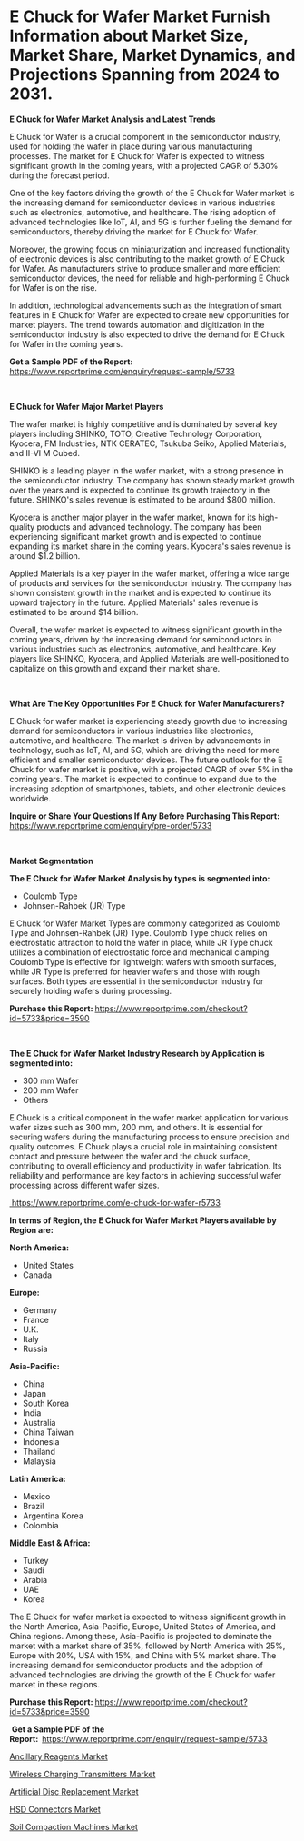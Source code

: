 <p><h1>E Chuck for Wafer Market Furnish Information about Market Size, Market Share, Market Dynamics, and Projections Spanning from 2024 to 2031.</h1></p><p><strong>E Chuck for Wafer Market Analysis and Latest Trends</strong></p>
<p><p>E Chuck for Wafer is a crucial component in the semiconductor industry, used for holding the wafer in place during various manufacturing processes. The market for E Chuck for Wafer is expected to witness significant growth in the coming years, with a projected CAGR of 5.30% during the forecast period.</p><p>One of the key factors driving the growth of the E Chuck for Wafer market is the increasing demand for semiconductor devices in various industries such as electronics, automotive, and healthcare. The rising adoption of advanced technologies like IoT, AI, and 5G is further fueling the demand for semiconductors, thereby driving the market for E Chuck for Wafer.</p><p>Moreover, the growing focus on miniaturization and increased functionality of electronic devices is also contributing to the market growth of E Chuck for Wafer. As manufacturers strive to produce smaller and more efficient semiconductor devices, the need for reliable and high-performing E Chuck for Wafer is on the rise.</p><p>In addition, technological advancements such as the integration of smart features in E Chuck for Wafer are expected to create new opportunities for market players. The trend towards automation and digitization in the semiconductor industry is also expected to drive the demand for E Chuck for Wafer in the coming years.</p></p>
<p><strong>Get a Sample PDF of the Report:&nbsp;</strong> <a href="https://www.reportprime.com/enquiry/request-sample/5733">https://www.reportprime.com/enquiry/request-sample/5733</a></p>
<p>&nbsp;</p>
<p><strong>E Chuck for Wafer Major Market Players</strong></p>
<p><p>The wafer market is highly competitive and is dominated by several key players including SHINKO, TOTO, Creative Technology Corporation, Kyocera, FM Industries, NTK CERATEC, Tsukuba Seiko, Applied Materials, and II-VI M Cubed.</p><p>SHINKO is a leading player in the wafer market, with a strong presence in the semiconductor industry. The company has shown steady market growth over the years and is expected to continue its growth trajectory in the future. SHINKO's sales revenue is estimated to be around $800 million.</p><p>Kyocera is another major player in the wafer market, known for its high-quality products and advanced technology. The company has been experiencing significant market growth and is expected to continue expanding its market share in the coming years. Kyocera's sales revenue is around $1.2 billion.</p><p>Applied Materials is a key player in the wafer market, offering a wide range of products and services for the semiconductor industry. The company has shown consistent growth in the market and is expected to continue its upward trajectory in the future. Applied Materials' sales revenue is estimated to be around $14 billion.</p><p>Overall, the wafer market is expected to witness significant growth in the coming years, driven by the increasing demand for semiconductors in various industries such as electronics, automotive, and healthcare. Key players like SHINKO, Kyocera, and Applied Materials are well-positioned to capitalize on this growth and expand their market share.</p></p>
<p>&nbsp;</p>
<p><strong>What Are The Key Opportunities For E Chuck for Wafer Manufacturers?</strong></p>
<p><p>E Chuck for wafer market is experiencing steady growth due to increasing demand for semiconductors in various industries like electronics, automotive, and healthcare. The market is driven by advancements in technology, such as IoT, AI, and 5G, which are driving the need for more efficient and smaller semiconductor devices. The future outlook for the E Chuck for wafer market is positive, with a projected CAGR of over 5% in the coming years. The market is expected to continue to expand due to the increasing adoption of smartphones, tablets, and other electronic devices worldwide.</p></p>
<p><strong>Inquire or Share Your Questions If Any Before Purchasing This Report:</strong> <a href="https://www.reportprime.com/enquiry/pre-order/5733">https://www.reportprime.com/enquiry/pre-order/5733</a></p>
<p>&nbsp;</p>
<p><strong>Market Segmentation</strong></p>
<p><strong>The E Chuck for Wafer Market Analysis by types is segmented into:</strong></p>
<p><ul><li>Coulomb Type</li><li>Johnsen-Rahbek (JR) Type</li></ul></p>
<p><p>E Chuck for Wafer Market Types are commonly categorized as Coulomb Type and Johnsen-Rahbek (JR) Type. Coulomb Type chuck relies on electrostatic attraction to hold the wafer in place, while JR Type chuck utilizes a combination of electrostatic force and mechanical clamping. Coulomb Type is effective for lightweight wafers with smooth surfaces, while JR Type is preferred for heavier wafers and those with rough surfaces. Both types are essential in the semiconductor industry for securely holding wafers during processing.</p></p>
<p><strong>Purchase this Report:&nbsp;</strong><a href="https://www.reportprime.com/checkout?id=5733&price=3590">https://www.reportprime.com/checkout?id=5733&price=3590</a></p>
<p>&nbsp;</p>
<p><strong>The E Chuck for Wafer Market Industry Research by Application is segmented into:</strong></p>
<p><ul><li>300 mm Wafer</li><li>200 mm Wafer</li><li>Others</li></ul></p>
<p><p>E Chuck is a critical component in the wafer market application for various wafer sizes such as 300 mm, 200 mm, and others. It is essential for securing wafers during the manufacturing process to ensure precision and quality outcomes. E Chuck plays a crucial role in maintaining consistent contact and pressure between the wafer and the chuck surface, contributing to overall efficiency and productivity in wafer fabrication. Its reliability and performance are key factors in achieving successful wafer processing across different wafer sizes.</p></p>
<p><a href="https://www.reportprime.com/e-chuck-for-wafer-r5733">&nbsp;https://www.reportprime.com/e-chuck-for-wafer-r5733</a></p>
<p><strong>In terms of Region, the E Chuck for Wafer Market Players available by Region are:</strong></p>
<p>
    <p> <strong> North America: </strong>
        <ul>
            <li>United States</li>
            <li>Canada</li>
        </ul>
        </p> 
    <p> <strong> Europe: </strong>
        <ul>
            <li>Germany</li>
            <li>France</li>
            <li>U.K.</li>
            <li>Italy</li>
            <li>Russia</li>
        </ul>
        </p> 
    <p> <strong> Asia-Pacific: </strong>
        <ul>
            <li>China</li>
            <li>Japan</li>
            <li>South Korea</li>
            <li>India</li>
            <li>Australia</li>
            <li>China Taiwan</li>
            <li>Indonesia</li>
            <li>Thailand</li>
            <li>Malaysia</li>
        </ul>
        </p> 
    <p> <strong> Latin America: </strong>
        <ul>
            <li>Mexico</li>
            <li>Brazil</li>
            <li>Argentina Korea</li>
            <li>Colombia</li>
        </ul>
        </p> 
    <p> <strong> Middle East & Africa: </strong>
        <ul>
            <li>Turkey</li>
            <li>Saudi</li>
            <li>Arabia</li>
            <li>UAE</li>
            <li>Korea</li>
        </ul>
    </p>
    </p>
<p><p>The E Chuck for wafer market is expected to witness significant growth in the North America, Asia-Pacific, Europe, United States of America, and China regions. Among these, Asia-Pacific is projected to dominate the market with a market share of 35%, followed by North America with 25%, Europe with 20%, USA with 15%, and China with 5% market share. The increasing demand for semiconductor products and the adoption of advanced technologies are driving the growth of the E Chuck for wafer market in these regions.</p></p>
<p><strong>Purchase this Report: </strong><a href="https://www.reportprime.com/checkout?id=5733&price=3590">https://www.reportprime.com/checkout?id=5733&price=3590</a></p>
<p>&nbsp;<strong>Get a Sample PDF of the Report:&nbsp;&nbsp;</strong><a href="https://www.reportprime.com/enquiry/request-sample/5733">https://www.reportprime.com/enquiry/request-sample/5733</a></p>
<p><strong></strong></p>
<p><p><a href="https://medium.com/@sam.gray5456/ancillary-reagents-market-trends-focusing-on-ancillary-reagents-market-insight-and-forecast-395c0c820a55">Ancillary Reagents Market</a></p><p><a href="https://github.com/KavonHansen645/Market-Research-Report-List-1/blob/main/wireless-charging-transmitters-market.md">Wireless Charging Transmitters Market</a></p><p><a href="https://medium.com/@sam.gray5456/comprehensive-analysis-of-the-global-artificial-disc-replacement-market-growth-trends-market-5bbc8e416a50">Artificial Disc Replacement Market</a></p><p><a href="https://github.com/Graham1Dianne/Market-Research-Report-List-1/blob/main/hsd-connectors-market.md">HSD Connectors Market</a></p><p><a href="https://www.linkedin.com/pulse/soil-compaction-machines-market-outlook-complete-industry-mizwe?trackingId=Hzg8llPxTQCgT6fnQlRTmA%3D%3D">Soil Compaction Machines Market</a></p></p>
